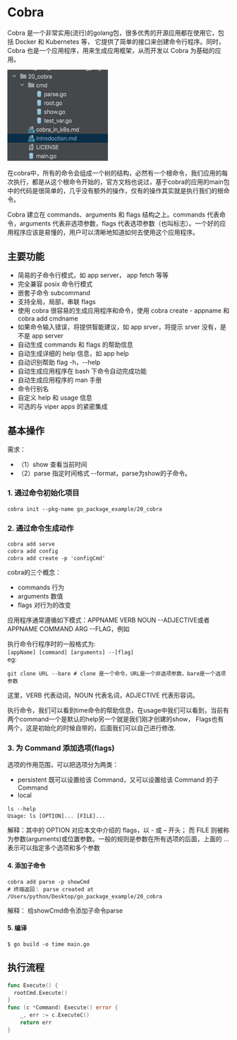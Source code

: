 # Cobra
Cobra 是一个非常实用(流行)的golang包，很多优秀的开源应用都在使用它，包括 Docker 和 Kubernetes 等，
它提供了简单的接口来创建命令行程序。同时，Cobra 也是一个应用程序，用来生成应用框架，从而开发以 Cobra 为基础的应用。

![](.introdoction_images/cobra_menu.png)  

在cobra中，所有的命令会组成一个树的结构，必然有一个根命令，我们应用的每次执行，都是从这个根命令开始的，官方文档也说过，基于cobra的应用的main包中的代码是很简单的，几乎没有额外的操作，仅有的操作其实就是执行我们的根命令。

Cobra 建立在 commands、arguments 和 flags 结构之上。commands 代表命令，arguments 代表非选项参数，flags 代表选项参数（也叫标志）。一个好的应用程序应该是易懂的，用户可以清晰地知道如何去使用这个应用程序。

## 主要功能

* 简易的子命令行模式，如 app server， app fetch 等等
* 完全兼容 posix 命令行模式
* 嵌套子命令 subcommand
* 支持全局，局部，串联 flags
* 使用 cobra 很容易的生成应用程序和命令，使用 cobra create - appname 和 cobra add cmdname
* 如果命令输入错误，将提供智能建议，如 app srver，将提示 srver 没有，是不是 app server
* 自动生成 commands 和 flags 的帮助信息
* 自动生成详细的 help 信息，如 app help
* 自动识别帮助 flag -h，--help
* 自动生成应用程序在 bash 下命令自动完成功能
* 自动生成应用程序的 man 手册
* 命令行别名
* 自定义 help 和 usage 信息
* 可选的与 viper apps 的紧密集成

## 基本操作
需求：
- （1）show 查看当前时间
- （2）parse 指定时间格式 --format，parse为show的子命令。

### 1. 通过命令初始化项目
```shell script
cobra init --pkg-name go_package_example/20_cobra
```
### 2. 通过命令生成动作
```shell script
cobra add serve
cobra add config
cobra add create -p 'configCmd'
```
cobra的三个概念：
* commands 行为
* arguments 数值
* flags 对行为的改变


应用程序通常遵循如下模式：APPNAME VERB NOUN --ADJECTIVE或者APPNAME COMMAND ARG --FLAG，例如

执行命令行程序时的一般格式为:  
`[appName] [command] [arguments] --[flag]`  
  eg:
```shell script
git clone URL --bare # clone 是一个命令，URL是一个非选项参数，bare是一个选项参数
```
这里，VERB 代表动词，NOUN 代表名词，ADJECTIVE 代表形容词。
  
执行命令，我们可以看到time命令的帮助信息，在usage中我们可以看到，当前有两个command一个是默认的help另一个就是我们刚才创建的show，
Flags也有两个，这是初始化的时候自带的，后面我们可以自己进行修改.  

### 3. 为 Command 添加选项(flags)  

选项的作用范围，可以把选项分为两类：  
* persistent 既可以设置给该 Command，又可以设置给该 Command 的子 Command
* local  
```shell script
ls --help
Usage: ls [OPTION]... [FILE]...
```  
解释：其中的 OPTION 对应本文中介绍的 flags，以 - 或 – 开头；
而 FILE 则被称为参数(arguments)或位置参数。一般的规则是参数在所有选项的后面，上面的 … 表示可以指定多个选项和多个参数

#### 4. 添加子命令
```shell script
cobra add parse -p showCmd  
# 终端返回： parse created at /Users/python/Desktop/go_package_example/20_cobra
```
解释： 给showCmd命令添加子命令parse


#### 5. 编译
```shell script
$ go build -o time main.go
``` 


## 执行流程
```go
func Execute() {
  rootCmd.Execute()
}
func (c *Command) Execute() error {
	_, err := c.ExecuteC()
	return err
}
```